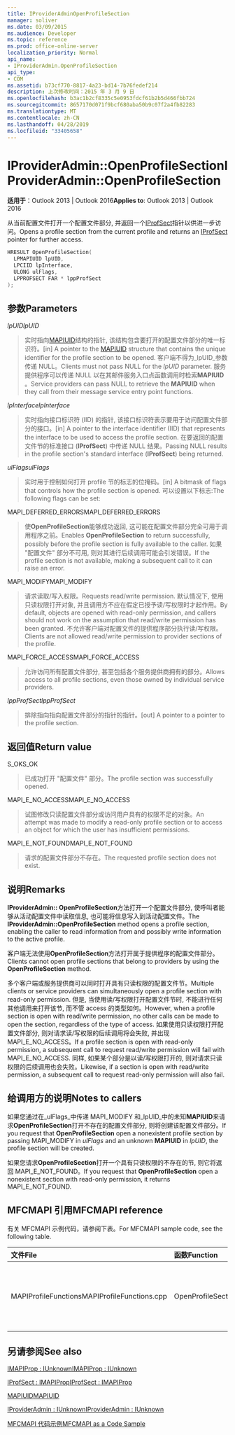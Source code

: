 ```yaml
---
title: IProviderAdminOpenProfileSection
manager: soliver
ms.date: 03/09/2015
ms.audience: Developer
ms.topic: reference
ms.prod: office-online-server
localization_priority: Normal
api_name:
- IProviderAdmin.OpenProfileSection
api_type:
- COM
ms.assetid: b73cf770-8817-4a23-bd14-7b76fedef214
description: 上次修改时间：2015 年 3 月 9 日
ms.openlocfilehash: b3ac1b2cf8335c5e0953fdcf61b2b5d466fbb724
ms.sourcegitcommit: 8657170d071f9bcf680aba50b9c07f2a4fb82283
ms.translationtype: MT
ms.contentlocale: zh-CN
ms.lasthandoff: 04/28/2019
ms.locfileid: "33405658"
---
```

# <a name="iprovideradminopenprofilesection"></a><span data-ttu-id="adc42-103">IProviderAdmin::OpenProfileSection</span><span class="sxs-lookup"><span data-stu-id="adc42-103">IProviderAdmin::OpenProfileSection</span></span>

  
  
<span data-ttu-id="adc42-104">**适用于**：Outlook 2013 | Outlook 2016</span><span class="sxs-lookup"><span data-stu-id="adc42-104">**Applies to**: Outlook 2013 | Outlook 2016</span></span> 
  
<span data-ttu-id="adc42-105">从当前配置文件打开一个配置文件部分, 并返回一个[IProfSect](iprofsectimapiprop.md)指针以供进一步访问。</span><span class="sxs-lookup"><span data-stu-id="adc42-105">Opens a profile section from the current profile and returns an [IProfSect](iprofsectimapiprop.md) pointer for further access.</span></span> 
  
```cpp
HRESULT OpenProfileSection(
  LPMAPIUID lpUID,
  LPCIID lpInterface,
  ULONG ulFlags,
  LPPROFSECT FAR * lppProfSect
);
```

## <a name="parameters"></a><span data-ttu-id="adc42-106">参数</span><span class="sxs-lookup"><span data-stu-id="adc42-106">Parameters</span></span>

 <span data-ttu-id="adc42-107">_lpUID_</span><span class="sxs-lookup"><span data-stu-id="adc42-107">_lpUID_</span></span>
  
> <span data-ttu-id="adc42-108">实时指向[MAPIUID](mapiuid.md)结构的指针, 该结构包含要打开的配置文件部分的唯一标识符。</span><span class="sxs-lookup"><span data-stu-id="adc42-108">[in] A pointer to the [MAPIUID](mapiuid.md) structure that contains the unique identifier for the profile section to be opened.</span></span> <span data-ttu-id="adc42-109">客户端不得为_lpUID_参数传递 NULL。</span><span class="sxs-lookup"><span data-stu-id="adc42-109">Clients must not pass NULL for the  _lpUID_ parameter.</span></span> <span data-ttu-id="adc42-110">服务提供程序可以传递 NULL 以在其邮件服务入口点函数调用时检索**MAPIUID** 。</span><span class="sxs-lookup"><span data-stu-id="adc42-110">Service providers can pass NULL to retrieve the **MAPIUID** when they call from their message service entry point functions.</span></span> 
    
 <span data-ttu-id="adc42-111">_lpInterface_</span><span class="sxs-lookup"><span data-stu-id="adc42-111">_lpInterface_</span></span>
  
> <span data-ttu-id="adc42-112">实时指向接口标识符 (IID) 的指针, 该接口标识符表示要用于访问配置文件部分的接口。</span><span class="sxs-lookup"><span data-stu-id="adc42-112">[in] A pointer to the interface identifier (IID) that represents the interface to be used to access the profile section.</span></span> <span data-ttu-id="adc42-113">在要返回的配置文件节的标准接口 (**IProfSect**) 中传递 NULL 结果。</span><span class="sxs-lookup"><span data-stu-id="adc42-113">Passing NULL results in the profile section's standard interface (**IProfSect**) being returned.</span></span> 
    
 <span data-ttu-id="adc42-114">_ulFlags_</span><span class="sxs-lookup"><span data-stu-id="adc42-114">_ulFlags_</span></span>
  
> <span data-ttu-id="adc42-115">实时用于控制如何打开 profile 节的标志的位掩码。</span><span class="sxs-lookup"><span data-stu-id="adc42-115">[in] A bitmask of flags that controls how the profile section is opened.</span></span> <span data-ttu-id="adc42-116">可以设置以下标志:</span><span class="sxs-lookup"><span data-stu-id="adc42-116">The following flags can be set:</span></span>
    
<span data-ttu-id="adc42-117">MAPI_DEFERRED_ERRORS</span><span class="sxs-lookup"><span data-stu-id="adc42-117">MAPI_DEFERRED_ERRORS</span></span> 
  
> <span data-ttu-id="adc42-118">使**OpenProfileSection**能够成功返回, 这可能在配置文件部分完全可用于调用程序之前。</span><span class="sxs-lookup"><span data-stu-id="adc42-118">Enables **OpenProfileSection** to return successfully, possibly before the profile section is fully available to the caller.</span></span> <span data-ttu-id="adc42-119">如果 "配置文件" 部分不可用, 则对其进行后续调用可能会引发错误。</span><span class="sxs-lookup"><span data-stu-id="adc42-119">If the profile section is not available, making a subsequent call to it can raise an error.</span></span> 
    
<span data-ttu-id="adc42-120">MAPI_MODIFY</span><span class="sxs-lookup"><span data-stu-id="adc42-120">MAPI_MODIFY</span></span> 
  
> <span data-ttu-id="adc42-121">请求读取/写入权限。</span><span class="sxs-lookup"><span data-stu-id="adc42-121">Requests read/write permission.</span></span> <span data-ttu-id="adc42-122">默认情况下, 使用只读权限打开对象, 并且调用方不应在假定已授予读/写权限时才起作用。</span><span class="sxs-lookup"><span data-stu-id="adc42-122">By default, objects are opened with read-only permission, and callers should not work on the assumption that read/write permission has been granted.</span></span> <span data-ttu-id="adc42-123">不允许客户端对配置文件的提供程序部分执行读/写权限。</span><span class="sxs-lookup"><span data-stu-id="adc42-123">Clients are not allowed read/write permission to provider sections of the profile.</span></span>
    
<span data-ttu-id="adc42-124">MAPI_FORCE_ACCESS</span><span class="sxs-lookup"><span data-stu-id="adc42-124">MAPI_FORCE_ACCESS</span></span>
  
> <span data-ttu-id="adc42-125">允许访问所有配置文件部分, 甚至包括各个服务提供商拥有的部分。</span><span class="sxs-lookup"><span data-stu-id="adc42-125">Allows access to all profile sections, even those owned by individual service providers.</span></span>
    
 <span data-ttu-id="adc42-126">_lppProfSect_</span><span class="sxs-lookup"><span data-stu-id="adc42-126">_lppProfSect_</span></span>
  
> <span data-ttu-id="adc42-127">排除指向指向配置文件部分的指针的指针。</span><span class="sxs-lookup"><span data-stu-id="adc42-127">[out] A pointer to a pointer to the profile section.</span></span>
    
## <a name="return-value"></a><span data-ttu-id="adc42-128">返回值</span><span class="sxs-lookup"><span data-stu-id="adc42-128">Return value</span></span>

<span data-ttu-id="adc42-129">S_OK</span><span class="sxs-lookup"><span data-stu-id="adc42-129">S_OK</span></span> 
  
> <span data-ttu-id="adc42-130">已成功打开 "配置文件" 部分。</span><span class="sxs-lookup"><span data-stu-id="adc42-130">The profile section was successfully opened.</span></span>
    
<span data-ttu-id="adc42-131">MAPI_E_NO_ACCESS</span><span class="sxs-lookup"><span data-stu-id="adc42-131">MAPI_E_NO_ACCESS</span></span> 
  
> <span data-ttu-id="adc42-132">试图修改只读配置文件部分或访问用户具有的权限不足的对象。</span><span class="sxs-lookup"><span data-stu-id="adc42-132">An attempt was made to modify a read-only profile section or to access an object for which the user has insufficient permissions.</span></span>
    
<span data-ttu-id="adc42-133">MAPI_E_NOT_FOUND</span><span class="sxs-lookup"><span data-stu-id="adc42-133">MAPI_E_NOT_FOUND</span></span> 
  
> <span data-ttu-id="adc42-134">请求的配置文件部分不存在。</span><span class="sxs-lookup"><span data-stu-id="adc42-134">The requested profile section does not exist.</span></span>
    
## <a name="remarks"></a><span data-ttu-id="adc42-135">说明</span><span class="sxs-lookup"><span data-stu-id="adc42-135">Remarks</span></span>

<span data-ttu-id="adc42-136">**IProviderAdmin:: OpenProfileSection**方法打开一个配置文件部分, 使呼叫者能够从活动配置文件中读取信息, 也可能将信息写入到活动配置文件。</span><span class="sxs-lookup"><span data-stu-id="adc42-136">The **IProviderAdmin::OpenProfileSection** method opens a profile section, enabling the caller to read information from and possibly write information to the active profile.</span></span> 
  
<span data-ttu-id="adc42-137">客户端无法使用**OpenProfileSection**方法打开属于提供程序的配置文件部分。</span><span class="sxs-lookup"><span data-stu-id="adc42-137">Clients cannot open profile sections that belong to providers by using the **OpenProfileSection** method.</span></span> 
  
<span data-ttu-id="adc42-138">多个客户端或服务提供商可以同时打开具有只读权限的配置文件节。</span><span class="sxs-lookup"><span data-stu-id="adc42-138">Multiple clients or service providers can simultaneously open a profile section with read-only permission.</span></span> <span data-ttu-id="adc42-139">但是, 当使用读/写权限打开配置文件节时, 不能进行任何其他调用来打开该节, 而不管 access 的类型如何。</span><span class="sxs-lookup"><span data-stu-id="adc42-139">However, when a profile section is open with read/write permission, no other calls can be made to open the section, regardless of the type of access.</span></span> <span data-ttu-id="adc42-140">如果使用只读权限打开配置文件部分, 则对请求读/写权限的后续调用将会失败, 并出现 MAPI_E_NO_ACCESS。</span><span class="sxs-lookup"><span data-stu-id="adc42-140">If a profile section is open with read-only permission, a subsequent call to request read/write permission will fail with MAPI_E_NO_ACCESS.</span></span> <span data-ttu-id="adc42-141">同样, 如果某个部分是以读/写权限打开的, 则对请求只读权限的后续调用也会失败。</span><span class="sxs-lookup"><span data-stu-id="adc42-141">Likewise, if a section is open with read/write permission, a subsequent call to request read-only permission will also fail.</span></span> 
  
## <a name="notes-to-callers"></a><span data-ttu-id="adc42-142">给调用方的说明</span><span class="sxs-lookup"><span data-stu-id="adc42-142">Notes to callers</span></span>

<span data-ttu-id="adc42-143">如果您通过在_ulFlags_中传递 MAPI_MODIFY 和_lpUID_中的未知**MAPIUID**来请求**OpenProfileSection**打开不存在的配置文件部分, 则将创建该配置文件部分。</span><span class="sxs-lookup"><span data-stu-id="adc42-143">If you request that **OpenProfileSection** open a nonexistent profile section by passing MAPI_MODIFY in  _ulFlags_ and an unknown **MAPIUID** in  _lpUID_, the profile section will be created.</span></span> 
  
<span data-ttu-id="adc42-144">如果您请求**OpenProfileSection**打开一个具有只读权限的不存在的节, 则它将返回 MAPI_E_NOT_FOUND。</span><span class="sxs-lookup"><span data-stu-id="adc42-144">If you request that **OpenProfileSection** open a nonexistent section with read-only permission, it returns MAPI_E_NOT_FOUND.</span></span> 
  
## <a name="mfcmapi-reference"></a><span data-ttu-id="adc42-145">MFCMAPI 引用</span><span class="sxs-lookup"><span data-stu-id="adc42-145">MFCMAPI reference</span></span>

<span data-ttu-id="adc42-146">有关 MFCMAPI 示例代码，请参阅下表。</span><span class="sxs-lookup"><span data-stu-id="adc42-146">For MFCMAPI sample code, see the following table.</span></span>
  
|<span data-ttu-id="adc42-147">**文件**</span><span class="sxs-lookup"><span data-stu-id="adc42-147">**File**</span></span>|<span data-ttu-id="adc42-148">**函数**</span><span class="sxs-lookup"><span data-stu-id="adc42-148">**Function**</span></span>|<span data-ttu-id="adc42-149">**备注**</span><span class="sxs-lookup"><span data-stu-id="adc42-149">**Comment**</span></span>|
|:-----|:-----|:-----|
|<span data-ttu-id="adc42-150">MAPIProfileFunctions</span><span class="sxs-lookup"><span data-stu-id="adc42-150">MAPIProfileFunctions.cpp</span></span>  <br/> |<span data-ttu-id="adc42-151">OpenProfileSection</span><span class="sxs-lookup"><span data-stu-id="adc42-151">OpenProfileSection</span></span>  <br/> |<span data-ttu-id="adc42-152">MFCMAPI 使用**IProviderAdmin:: OpenProfileSection**方法从当前配置文件中打开配置文件节。</span><span class="sxs-lookup"><span data-stu-id="adc42-152">MFCMAPI uses the **IProviderAdmin::OpenProfileSection** method to open a profile section from the current profile.</span></span>  <br/> |
   
## <a name="see-also"></a><span data-ttu-id="adc42-153">另请参阅</span><span class="sxs-lookup"><span data-stu-id="adc42-153">See also</span></span>



[<span data-ttu-id="adc42-154">IMAPIProp : IUnknown</span><span class="sxs-lookup"><span data-stu-id="adc42-154">IMAPIProp : IUnknown</span></span>](imapipropiunknown.md)
  
[<span data-ttu-id="adc42-155">IProfSect : IMAPIProp</span><span class="sxs-lookup"><span data-stu-id="adc42-155">IProfSect : IMAPIProp</span></span>](iprofsectimapiprop.md)
  
[<span data-ttu-id="adc42-156">MAPIUID</span><span class="sxs-lookup"><span data-stu-id="adc42-156">MAPIUID</span></span>](mapiuid.md)
  
[<span data-ttu-id="adc42-157">IProviderAdmin : IUnknown</span><span class="sxs-lookup"><span data-stu-id="adc42-157">IProviderAdmin : IUnknown</span></span>](iprovideradminiunknown.md)


[<span data-ttu-id="adc42-158">MFCMAPI 代码示例</span><span class="sxs-lookup"><span data-stu-id="adc42-158">MFCMAPI as a Code Sample</span></span>](mfcmapi-as-a-code-sample.md)

